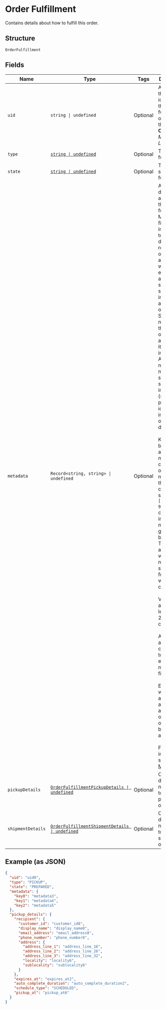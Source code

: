 
# Order Fulfillment

Contains details about how to fulfill this order.

## Structure

`OrderFulfillment`

## Fields

| Name | Type | Tags | Description |
|  --- | --- | --- | --- |
| `uid` | `string \| undefined` | Optional | A unique ID that identifies the fulfillment only within this order.<br>**Constraints**: *Maximum Length*: `60` |
| `type` | [`string \| undefined`](/doc/models/order-fulfillment-type.md) | Optional | The type of fulfillment. |
| `state` | [`string \| undefined`](/doc/models/order-fulfillment-state.md) | Optional | The current state of this fulfillment. |
| `metadata` | `Record<string, string> \| undefined` | Optional | Application-defined data attached to this fulfillment. Metadata fields are intended<br>to store descriptive references or associations with an entity in another system or store brief<br>information about the object. Square does not process this field; it only stores and returns it<br>in relevant API calls. Do not use metadata to store any sensitive information (such as personally<br>identifiable information or card details).<br><br>Keys written by applications must be 60 characters or less and must be in the character set<br>`[a-zA-Z0-9_-]`. Entries can also include metadata generated by Square. These keys are prefixed<br>with a namespace, separated from the key with a ':' character.<br><br>Values have a maximum length of 255 characters.<br><br>An application can have up to 10 entries per metadata field.<br><br>Entries written by applications are private and can only be read or modified by the same<br>application.<br><br>For more information, see [Metadata](https://developer.squareup.com/docs/build-basics/metadata). |
| `pickupDetails` | [`OrderFulfillmentPickupDetails \| undefined`](/doc/models/order-fulfillment-pickup-details.md) | Optional | Contains details necessary to fulfill a pickup order. |
| `shipmentDetails` | [`OrderFulfillmentShipmentDetails \| undefined`](/doc/models/order-fulfillment-shipment-details.md) | Optional | Contains the details necessary to fulfill a shipment order. |

## Example (as JSON)

```json
{
  "uid": "uid0",
  "type": "PICKUP",
  "state": "PREPARED",
  "metadata": {
    "key0": "metadata3",
    "key1": "metadata4",
    "key2": "metadata5"
  },
  "pickup_details": {
    "recipient": {
      "customer_id": "customer_id8",
      "display_name": "display_name0",
      "email_address": "email_address8",
      "phone_number": "phone_number8",
      "address": {
        "address_line_1": "address_line_16",
        "address_line_2": "address_line_26",
        "address_line_3": "address_line_32",
        "locality": "locality6",
        "sublocality": "sublocality6"
      }
    },
    "expires_at": "expires_at2",
    "auto_complete_duration": "auto_complete_duration2",
    "schedule_type": "SCHEDULED",
    "pickup_at": "pickup_at6"
  }
}
```

